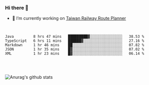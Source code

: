 ### Hi there 👋

- 🔭 I’m currently working on [Taiwan Railway Route Planner](https://github.com/Taiwan-Railway-Route-Planner)

<br/>

<!--START_SECTION:waka-->
```text
Java         8 hrs 47 mins   █████████▓░░░░░░░░░░░░░░░   38.53 % 
TypeScript   6 hrs 11 mins   ██████▓░░░░░░░░░░░░░░░░░░   27.16 % 
Markdown     1 hr 46 mins    ██░░░░░░░░░░░░░░░░░░░░░░░   07.82 % 
JSON         1 hr 35 mins    █▓░░░░░░░░░░░░░░░░░░░░░░░   07.02 % 
XML          1 hr 23 mins    █▓░░░░░░░░░░░░░░░░░░░░░░░   06.14 % 
```
<!--END_SECTION:waka-->

<br/>
<br/>

![Anurag's github stats](https://github-readme-stats.vercel.app/api?username=DepickereSven&show_icons=true&theme=tokyonight)



<!--
**DepickereSven/DepickereSven** is a ✨ _special_ ✨ repository because its `README.md` (this file) appears on your GitHub profile.

Here are some ideas to get you started:

- 🔭 I’m currently working on ...
- 🌱 I’m currently learning ...
- 👯 I’m looking to collaborate on ...
- 🤔 I’m looking for help with ...
- 💬 Ask me about ...
- 📫 How to reach me: ...
- 😄 Pronouns: ...
- ⚡ Fun fact: ...
-->
